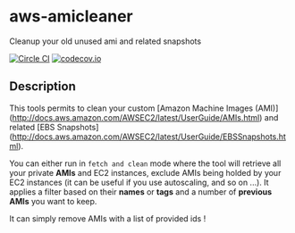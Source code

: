 # aws-amicleaner
Cleanup your old unused ami and related snapshots

[![Circle CI](https://circleci.com/gh/bonclay7/aws-amicleaner/tree/master.svg?style=svg)](https://circleci.com/gh/bonclay7/aws-amicleaner/tree/master)
[![codecov.io](https://codecov.io/github/bonclay7/aws-amicleaner/coverage.svg?branch=master)](https://codecov.io/github/bonclay7/aws-amicleaner?branch=master)

## Description

This tools permits to clean your custom [Amazon Machine Images (AMI)] (http://docs.aws.amazon.com/AWSEC2/latest/UserGuide/AMIs.html) and related [EBS Snapshots] (http://docs.aws.amazon.com/AWSEC2/latest/UserGuide/EBSSnapshots.html).

You can either run in `fetch and clean` mode where the tool will retrieve all your private __AMIs__ and EC2 instances, exclude AMIs being holded by your EC2 instances (it can be useful if you use autoscaling, and so on ...). It applies a filter based on  their __names__ or __tags__ and a number of __previous AMIs__ you want to keep.

It can simply remove AMIs with a list of provided ids !

